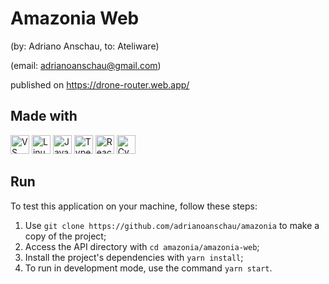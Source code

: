 # Amazonia Web

(by: Adriano Anschau, to: Ateliware)

(email: adrianoanschau@gmail.com)

published on https://drone-router.web.app/

## Made with

<img height="30" src="https://user-images.githubusercontent.com/25181517/192108891-d86b6220-e232-423a-bf5f-90903e6887c3.png" alt="VS Code" /> <img height="30" src="https://user-images.githubusercontent.com/25181517/186884159-4b5e122b-95de-4a32-b10b-7f6fdffa4c5a.png" alt="Linux Mint" /> <img height="30" src="https://user-images.githubusercontent.com/25181517/117447155-6a868a00-af3d-11eb-9cfe-245df15c9f3f.png" alt="Javascript"> <img height="30" src="https://user-images.githubusercontent.com/25181517/183890598-19a0ac2d-e88a-4005-a8df-1ee36782fde1.png" alt="Typescript"> <img height="30" src="https://user-images.githubusercontent.com/25181517/183897015-94a058a6-b86e-4e42-a37f-bf92061753e5.png" alt="ReactJS" /> <img height="30" src="https://user-images.githubusercontent.com/68279555/200387386-276c709f-380b-46cc-81fd-f292985927a8.png" alt="Cypress" />

## Run

To test this application on your machine, follow these steps:

1. Use `git clone https://github.com/adrianoanschau/amazonia` to make a copy of the project;
2. Access the API directory with `cd amazonia/amazonia-web`;
3. Install the project's dependencies with `yarn install`;
4. To run in development mode, use the command `yarn start`.
